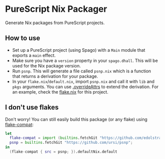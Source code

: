 # PureScript Nix Packager

Generate Nix packages from PureScript projects.

## How to use

- Set up a PureScript project (using Spago) with a `Main` module that exports a `main` effect.
- Make sure you have a `version` property in your `spago.dhall`. This will be used for the Nix package version.
- Run `psnp`. This will generate a file called `psnp.nix` which is a function that returns a derivation for your package.
- In your `flake.nix`/`default.nix`, import `psnp.nix` and call it with `lib` and `pkgs` arguments. You can use [.overrideAttrs](https://nixos.org/manual/nixpkgs/stable/#sec-pkg-overrideAttrs) to extend the derivation. For an example, check the [flake.nix](https://github.com/ursi/psnp/blob/master/flake.nix) for this project.

## I don't use flakes

Don't worry! You can still easily build this package (or any flake) using [flake-compat](https://github.com/edolstra/flake-compat):

```nix
let
  flake-compat = import (builtins.fetchGit "https://github.com/edolstra/flake-compat");
  psnp = builtins.fetchGit "https://github.com/ursi/psnp";
in
  (flake-compat { src = psnp; }).defaultNix.default
```
